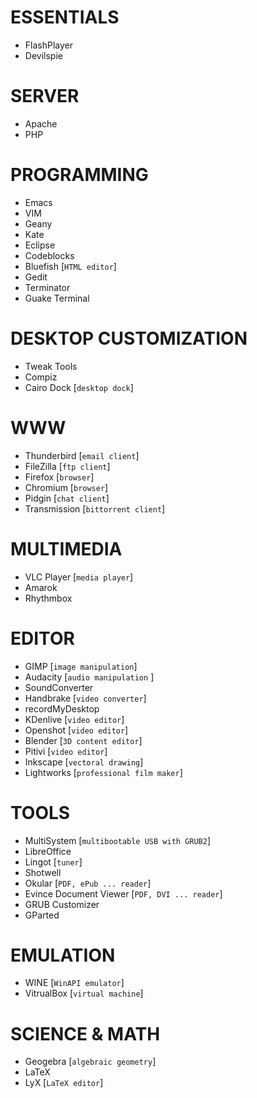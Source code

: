 ESSENTIALS
==========
* FlashPlayer
* Devilspie

SERVER
======
* Apache
* PHP

PROGRAMMING
===========
* Emacs
* VIM
* Geany
* Kate
* Eclipse
* Codeblocks
* Bluefish [`HTML editor`]
* Gedit
* Terminator
* Guake Terminal

DESKTOP CUSTOMIZATION
=====================
* Tweak Tools
* Compiz
* Cairo Dock [`desktop dock`]

WWW
===
* Thunderbird [`email client`]
* FileZilla [`ftp client`]
* Firefox [`browser`]
* Chromium [`browser`]
* Pidgin [`chat client`]
* Transmission [`bittorrent client`]

MULTIMEDIA
==========
* VLC Player [`media player`]
* Amarok
* Rhythmbox

EDITOR
======
* GIMP [`image manipulation`]
* Audacity [`audio manipulation` ]
* SoundConverter
* Handbrake [`video converter`]
* recordMyDesktop
* KDenlive [`video editor`]
* Openshot [`video editor`]
* Blender [`3D content editor`]
* Pitivi [`video editor`]
* Inkscape [`vectoral drawing`]
* Lightworks [`professional film maker`]

TOOLS
=====
* MultiSystem [`multibootable USB with GRUB2`]
* LibreOffice
* Lingot [`tuner`]
* Shotwell
* Okular [`PDF, ePub ... reader`]
* Evince Document Viewer [`PDF, DVI ... reader`]
* GRUB Customizer
* GParted

EMULATION
=========
* WINE [`WinAPI emulator`]
* VitrualBox [`virtual machine`]

SCIENCE & MATH
==============
* Geogebra [`algebraic geometry`]
* LaTeX
* LyX [`LaTeX editor`]
